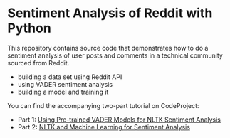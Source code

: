 
# Sentiment Analysis of Reddit with Python

This repository contains source code that demonstrates
how to do a sentiment analysis of user posts and comments
in a technical community sourced from Reddit.

* building a data set using Reddit API
* using VADER sentiment analysis
* building a model and training it

You can find the accompanying two-part tutorial on
CodeProject:

* Part 1: [Using Pre-trained VADER Models for NLTK Sentiment
  Analysis](https://www.codeproject.com/script/Articles/MemberArticles.aspx?amid=12481755)
* Part 2: [NLTK and Machine Learning for Sentiment
  Analysis](https://www.codeproject.com/script/Articles/MemberArticles.aspx?amid=12481755)


